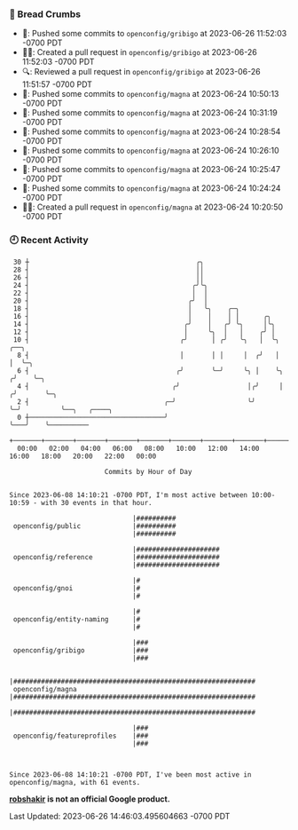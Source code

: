 ### 🍞 Bread Crumbs

 * 🚢: Pushed some commits to `openconfig/gribigo` at 2023-06-26 11:52:03 -0700 PDT
 * ✍🏼: Created a pull request in `openconfig/gribigo` at 2023-06-26 11:52:03 -0700 PDT
 * 🔍: Reviewed a pull request in  `openconfig/gribigo` at 2023-06-26 11:51:57 -0700 PDT
 * 🚢: Pushed some commits to `openconfig/magna` at 2023-06-24 10:50:13 -0700 PDT
 * 🚢: Pushed some commits to `openconfig/magna` at 2023-06-24 10:31:19 -0700 PDT
 * 🚢: Pushed some commits to `openconfig/magna` at 2023-06-24 10:28:54 -0700 PDT
 * 🚢: Pushed some commits to `openconfig/magna` at 2023-06-24 10:26:10 -0700 PDT
 * 🚢: Pushed some commits to `openconfig/magna` at 2023-06-24 10:25:47 -0700 PDT
 * 🚢: Pushed some commits to `openconfig/magna` at 2023-06-24 10:24:24 -0700 PDT
 * ✍🏼: Created a pull request in `openconfig/magna` at 2023-06-24 10:20:50 -0700 PDT

### 🕘 Recent Activity
```
 30 ┼                                          ╭╮
 28 ┤                                          ││
 26 ┤                                          ││
 24 ┤                                         ╭╯╰╮
 22 ┤                                         │  │
 20 ┤                                        ╭╯  │
 18 ┤                                        │   ╰╮    ╭─╮
 16 ┤                                        │    │    │ │      ╭╮
 14 ┤                                       ╭╯    │   ╭╯ ╰╮     │╰╮
 12 ┤                                       │     ╰╮  │   │    ╭╯ │
 10 ┤                                      ╭╯      │ ╭╯   ╰╮   │  ╰╮    ╭──╮
  8 ┤                                      │       │ │     │  ╭╯   │    │  ╰─╮
  6 ┤                                     ╭╯       ╰─╯     ╰╮ │    ╰╮  ╭╯    ╰─╮
  4 ┤                                    ╭╯                 │╭╯     │ ╭╯       ╰─╮
  2 ┤                                  ╭─╯                  ╰╯      ╰─╯          ╰──╮   ╭────╮
  0 ┼──────────────────────────────────╯                                            ╰───╯    ╰──────────
    +───────+───────+───────+───────+───────+───────+───────+───────+───────+───────+───────+───────+────
  00:00   02:00   04:00   06:00   08:00   10:00   12:00   14:00   16:00   18:00   20:00   22:00   00:00   

						Commits by Hour of Day


Since 2023-06-08 14:10:21 -0700 PDT, I'm most active between 10:00-10:59 - with 30 events in that hour.

```



```
                               |##########
 openconfig/public             |##########
                               |##########

                               |#####################
 openconfig/reference          |#####################
                               |#####################

                               |#
 openconfig/gnoi               |#
                               |#

                               |#
 openconfig/entity-naming      |#
                               |#

                               |###
 openconfig/gribigo            |###
                               |###

                               |#############################################################
 openconfig/magna              |#############################################################
                               |#############################################################

                               |###
 openconfig/featureprofiles    |###
                               |###



Since 2023-06-08 14:10:21 -0700 PDT, I've been most active in openconfig/magna, with 61 events.

```
**[robshakir](mailto:robjs@google.com) is not an official Google product.**  


Last Updated: 2023-06-26 14:46:03.495604663 -0700 PDT
